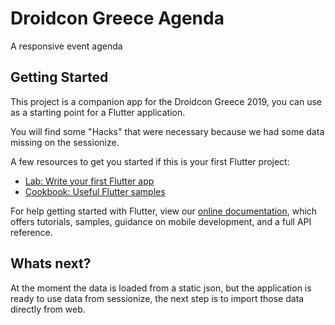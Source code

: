 # Droidcon Greece Agenda

A responsive event agenda

## Getting Started

This project is a companion app for the Droidcon Greece 2019, you can use as a starting point for a Flutter application.

You will find some "Hacks" that were necessary because we had some data missing on the sessionize.

A few resources to get you started if this is your first Flutter project:

- [Lab: Write your first Flutter app](https://flutter.dev/docs/get-started/codelab)
- [Cookbook: Useful Flutter samples](https://flutter.dev/docs/cookbook)

For help getting started with Flutter, view our
[online documentation](https://flutter.dev/docs), which offers tutorials,
samples, guidance on mobile development, and a full API reference.

## Whats next?

At the moment the data is loaded from a static json, but the application is ready to use data from sessionize, the next step is to import those data directly from web.

